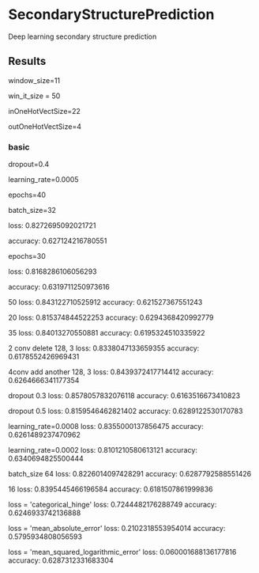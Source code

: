 # SecondaryStructurePrediction

Deep learning secondary structure prediction

## Results

window_size=11

win_it_size = 50

inOneHotVectSize=22

outOneHotVectSize=4

### basic

dropout=0.4

learning_rate=0.0005

epochs=40

batch_size=32

loss: 0.8272695092021721

accuracy: 0.627124216780551

epochs=30

loss: 0.8168286106056293

accuracy: 0.6319711250973616

50 
loss: 0.843122710525912
accuracy: 0.621527367551243

20
loss: 0.815374844522253
accuracy: 0.6294368420992779

35
loss: 0.84013270550881
accuracy: 0.6195324510335922

2 conv delete 128, 3
loss: 0.8338047133659355
accuracy: 0.6178552426969431

4conv add another 128, 3
loss: 0.8439372417714412
accuracy: 0.6264666341177354

dropout 0.3
loss: 0.8578057832076118
accuracy: 0.6163516673410823

dropout 0.5
loss: 0.8159546462821402
accuracy: 0.6289122530170783

learning_rate=0.0008 
loss: 0.8355000137856475
accuracy: 0.6261489237470962

learning_rate=0.0002
loss: 0.8101210580613121
accuracy: 0.6340694825500444

batch_size 64
loss: 0.8226014097428291
accuracy: 0.6287792588551426

16
loss: 0.8395445466196584
accuracy: 0.6181507861999836

loss = 'categorical_hinge'
loss: 0.7244482176288749
accuracy: 0.6246933742136888

loss = 'mean_absolute_error'
loss: 0.2102318553954014
accuracy: 0.5795934808056593

loss = 'mean_squared_logarithmic_error'
loss: 0.060001688136177816
accuracy: 0.6287312331683304